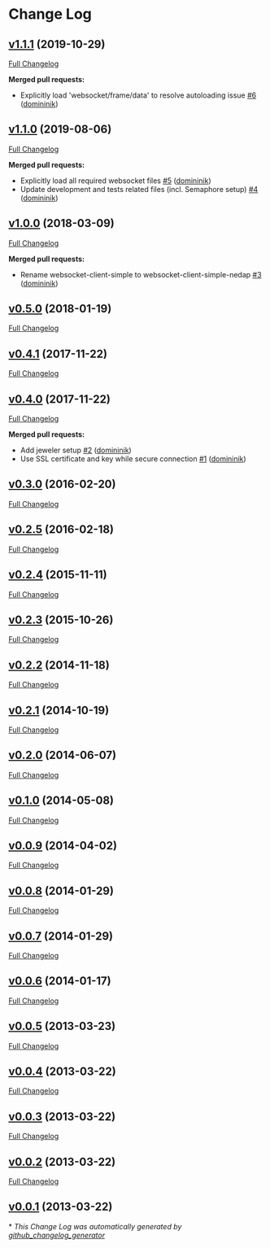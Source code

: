 # Change Log

## [v1.1.1](https://github.com/nedap/websocket-client-simple-nedap/tree/v1.1.1) (2019-10-29)
[Full Changelog](https://github.com/nedap/websocket-client-simple-nedap/compare/v1.1.0...v1.1.1)

**Merged pull requests:**

- Explicitly load 'websocket/frame/data' to resolve autoloading issue [\#6](https://github.com/nedap/websocket-client-simple-nedap/pull/6) ([domininik](https://github.com/domininik))

## [v1.1.0](https://github.com/nedap/websocket-client-simple-nedap/tree/v1.1.0) (2019-08-06)
[Full Changelog](https://github.com/nedap/websocket-client-simple-nedap/compare/v1.0.0...v1.1.0)

**Merged pull requests:**

- Explicitly load all required websocket files [\#5](https://github.com/nedap/websocket-client-simple-nedap/pull/5) ([domininik](https://github.com/domininik))
- Update development and tests related files \(incl. Semaphore setup\) [\#4](https://github.com/nedap/websocket-client-simple-nedap/pull/4) ([domininik](https://github.com/domininik))

## [v1.0.0](https://github.com/nedap/websocket-client-simple-nedap/tree/v1.0.0) (2018-03-09)
[Full Changelog](https://github.com/nedap/websocket-client-simple-nedap/compare/v0.5.0...v1.0.0)

**Merged pull requests:**

- Rename websocket-client-simple to websocket-client-simple-nedap [\#3](https://github.com/nedap/websocket-client-simple-nedap/pull/3) ([domininik](https://github.com/domininik))

## [v0.5.0](https://github.com/nedap/websocket-client-simple-nedap/tree/v0.5.0) (2018-01-19)
[Full Changelog](https://github.com/nedap/websocket-client-simple-nedap/compare/v0.4.1...v0.5.0)

## [v0.4.1](https://github.com/nedap/websocket-client-simple-nedap/tree/v0.4.1) (2017-11-22)
[Full Changelog](https://github.com/nedap/websocket-client-simple-nedap/compare/v0.4.0...v0.4.1)

## [v0.4.0](https://github.com/nedap/websocket-client-simple-nedap/tree/v0.4.0) (2017-11-22)
[Full Changelog](https://github.com/nedap/websocket-client-simple-nedap/compare/v0.3.0...v0.4.0)

**Merged pull requests:**

- Add jeweler setup [\#2](https://github.com/nedap/websocket-client-simple-nedap/pull/2) ([domininik](https://github.com/domininik))
- Use SSL certificate and key while secure connection [\#1](https://github.com/nedap/websocket-client-simple-nedap/pull/1) ([domininik](https://github.com/domininik))

## [v0.3.0](https://github.com/nedap/websocket-client-simple-nedap/tree/v0.3.0) (2016-02-20)
[Full Changelog](https://github.com/nedap/websocket-client-simple-nedap/compare/v0.2.5...v0.3.0)

## [v0.2.5](https://github.com/nedap/websocket-client-simple-nedap/tree/v0.2.5) (2016-02-18)
[Full Changelog](https://github.com/nedap/websocket-client-simple-nedap/compare/v0.2.4...v0.2.5)

## [v0.2.4](https://github.com/nedap/websocket-client-simple-nedap/tree/v0.2.4) (2015-11-11)
[Full Changelog](https://github.com/nedap/websocket-client-simple-nedap/compare/v0.2.3...v0.2.4)

## [v0.2.3](https://github.com/nedap/websocket-client-simple-nedap/tree/v0.2.3) (2015-10-26)
[Full Changelog](https://github.com/nedap/websocket-client-simple-nedap/compare/v0.2.2...v0.2.3)

## [v0.2.2](https://github.com/nedap/websocket-client-simple-nedap/tree/v0.2.2) (2014-11-18)
[Full Changelog](https://github.com/nedap/websocket-client-simple-nedap/compare/v0.2.1...v0.2.2)

## [v0.2.1](https://github.com/nedap/websocket-client-simple-nedap/tree/v0.2.1) (2014-10-19)
[Full Changelog](https://github.com/nedap/websocket-client-simple-nedap/compare/v0.2.0...v0.2.1)

## [v0.2.0](https://github.com/nedap/websocket-client-simple-nedap/tree/v0.2.0) (2014-06-07)
[Full Changelog](https://github.com/nedap/websocket-client-simple-nedap/compare/v0.1.0...v0.2.0)

## [v0.1.0](https://github.com/nedap/websocket-client-simple-nedap/tree/v0.1.0) (2014-05-08)
[Full Changelog](https://github.com/nedap/websocket-client-simple-nedap/compare/v0.0.9...v0.1.0)

## [v0.0.9](https://github.com/nedap/websocket-client-simple-nedap/tree/v0.0.9) (2014-04-02)
[Full Changelog](https://github.com/nedap/websocket-client-simple-nedap/compare/v0.0.8...v0.0.9)

## [v0.0.8](https://github.com/nedap/websocket-client-simple-nedap/tree/v0.0.8) (2014-01-29)
[Full Changelog](https://github.com/nedap/websocket-client-simple-nedap/compare/v0.0.7...v0.0.8)

## [v0.0.7](https://github.com/nedap/websocket-client-simple-nedap/tree/v0.0.7) (2014-01-29)
[Full Changelog](https://github.com/nedap/websocket-client-simple-nedap/compare/v0.0.6...v0.0.7)

## [v0.0.6](https://github.com/nedap/websocket-client-simple-nedap/tree/v0.0.6) (2014-01-17)
[Full Changelog](https://github.com/nedap/websocket-client-simple-nedap/compare/v0.0.5...v0.0.6)

## [v0.0.5](https://github.com/nedap/websocket-client-simple-nedap/tree/v0.0.5) (2013-03-23)
[Full Changelog](https://github.com/nedap/websocket-client-simple-nedap/compare/v0.0.4...v0.0.5)

## [v0.0.4](https://github.com/nedap/websocket-client-simple-nedap/tree/v0.0.4) (2013-03-22)
[Full Changelog](https://github.com/nedap/websocket-client-simple-nedap/compare/v0.0.3...v0.0.4)

## [v0.0.3](https://github.com/nedap/websocket-client-simple-nedap/tree/v0.0.3) (2013-03-22)
[Full Changelog](https://github.com/nedap/websocket-client-simple-nedap/compare/v0.0.2...v0.0.3)

## [v0.0.2](https://github.com/nedap/websocket-client-simple-nedap/tree/v0.0.2) (2013-03-22)
[Full Changelog](https://github.com/nedap/websocket-client-simple-nedap/compare/v0.0.1...v0.0.2)

## [v0.0.1](https://github.com/nedap/websocket-client-simple-nedap/tree/v0.0.1) (2013-03-22)


\* *This Change Log was automatically generated by [github_changelog_generator](https://github.com/skywinder/Github-Changelog-Generator)*